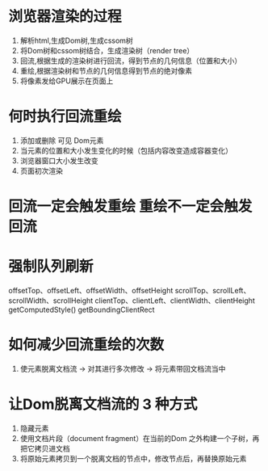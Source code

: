 # 浏览器渲染的过程
1. 解析html,生成Dom树,生成cssom树
2. 将Dom树和cssom树结合，生成渲染树（render tree）
3. 回流,根据生成的渲染树进行回流，得到节点的几何信息（位置和大小）
4. 重绘,根据渲染树和节点的几何信息得到节点的绝对像素
5. 将像素发给GPU展示在页面上

# 何时执行回流重绘
1. 添加或删除 可见 Dom元素
2. 当元素的位置和大小发生变化的时候（包括内容改变造成容器变化）
3. 浏览器窗口大小发生改变
4. 页面初次渲染

# 回流一定会触发重绘 重绘不一定会触发回流

# 强制队列刷新
offsetTop、offsetLeft、offsetWidth、offsetHeight
scrollTop、scrollLeft、scrollWidth、scrollHeight
clientTop、clientLeft、clientWidth、clientHeight
getComputedStyle()
getBoundingClientRect

# 如何减少回流重绘的次数
1. 使元素脱离文档流 -> 对其进行多次修改 -> 将元素带回文档流当中

# 让Dom脱离文档流的 3 种方式
1. 隐藏元素
2. 使用文档片段（document fragment）在当前的Dom 之外构建一个子树，再把它拷贝进文档
3. 将原始元素拷贝到一个脱离文档的节点中，修改节点后，再替换原始元素